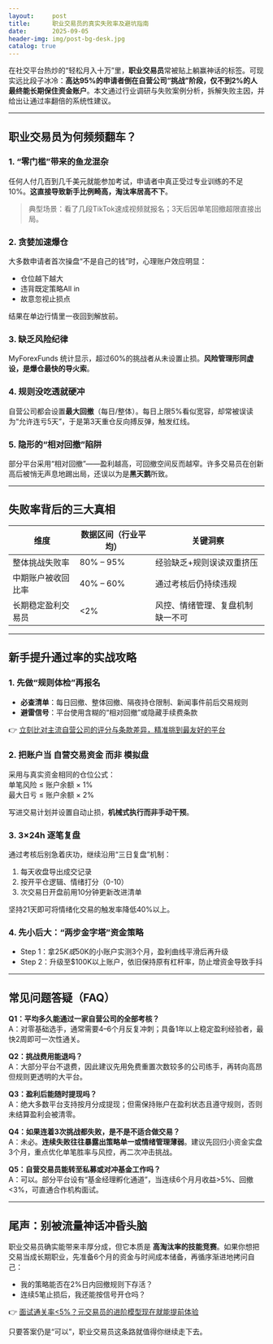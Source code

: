 ```yaml
---
layout:     post
title:      职业交易员的真实失败率及避坑指南
date:       2025-09-05
header-img: img/post-bg-desk.jpg
catalog: true
---
```


在社交平台热炒的“轻松月入十万”里，**职业交易员**常被贴上躺赢神话的标签。可现实远比段子冰冷：**高达95%的申请者倒在自营公司“挑战”阶段，仅不到2%的人最终能长期保住资金账户**。本文通过行业调研与失败案例分析，拆解失败主因，并给出让通过率翻倍的系统性建议。

---

## 职业交易员为何频频翻车？

### 1. “零门槛”带来的鱼龙混杂

任何人付几百到几千美元就能参加考试，申请者中真正受过专业训练的不足10%。**这直接导致新手比例畸高，淘汰率居高不下**。

> 典型场景：看了几段TikTok速成视频就报名；3天后因单笔回撤超限直接出局。

### 2. 贪婪加速爆仓

大多数申请者首次操盘“不是自己的钱”时，心理账户效应明显：  
- 仓位越下越大  
- 违背既定策略All in  
- 故意忽视止损点  

结果在单边行情里一夜回到解放前。

### 3. 缺乏风险纪律

MyForexFunds 统计显示，超过60%的挑战者从未设置止损。**风险管理形同虚设，是爆仓最快的导火索**。

### 4. 规则没吃透就硬冲

自营公司都会设置**最大回撤**（每日/整体）。每日上限5%看似宽容，却常被误读为“允许连亏5天”，于是第3天重仓反向搏反弹，触发红线。

### 5. 隐形的“相对回撤”陷阱

部分平台采用“相对回撤”——盈利越高，可回撤空间反而越窄。许多交易员在创新高后被悄无声息地踢出局，还误以为是**黑天鹅**所致。

---

## 失败率背后的三大真相

| 维度                | 数据区间（行业平均） | 关键洞察                     |
|---------------------|----------------------|------------------------------|
| 整体挑战失败率      | 80% – 95%            | 经验缺乏+规则误读双重挤压     |
| 中期账户被收回比率  | 40% – 60%            | 通过考核后仍持续违规           |
| 长期稳定盈利交易员  | <2%                  | 风控、情绪管理、复盘机制缺一不可 |

---

## 新手提升通过率的实战攻略

### 1. 先做“规则体检”再报名

- **必查清单**：每日回撤、整体回撤、隔夜持仓限制、新闻事件前后交易规则  
- **避雷信号**：平台使用含糊的“相对回撤”或隐藏手续费条款  

👉 [立刻比对主流自营公司的评分与条款差异，精准挑到最友好的平台](https://okxdog.com/)

### 2. 把账户当 **自营交易资金** 而非 **模拟盘**

采用与真实资金相同的仓位公式：  
单笔风险 ≤ 账户余额 × 1%  
最大日亏 ≤ 账户余额 × 2%

写进交易计划并设置自动止损，**机械式执行而非手动干预**。

### 3. 3×24h 逐笔复盘

通过考核后别急着庆功，继续沿用“三日复盘”机制：  
1. 每天收盘导出成交记录  
2. 按开平仓逻辑、情绪打分（0-10）  
3. 次交易日开盘前用10分钟更新改进清单  

坚持21天即可将情绪化交易的触发率降低40%以上。

### 4. 先小后大：“两步金字塔”资金策略

- Step 1：拿$25K或$50K的小账户实测3个月，盈利曲线平滑后再升级  
- Step 2：升级至$100K以上账户，依旧保持原有杠杆率，防止增资金导致手抖

---

## 常见问题答疑（FAQ）

**Q1：平均多久能通过一家自营公司的全部考核？**  
A：对零基础选手，通常需要4–6个月反复冲刺；具备1年以上稳定盈利经验者，最快2周即可一次性通关。

**Q2：挑战费用能退吗？**  
A：大部分平台不退费，因此建议先用免费重置次数较多的公司练手，再转向高昂但规则更透明的大平台。

**Q3：盈利后能随时提现吗？**  
A：绝大多数平台支持按月分成提现；但需保持账户在盈利状态且遵守规则，否则未结算盈利会被清零。

**Q4：如果连着3次挑战都失败，是不是不适合做交易？**  
A：未必。**连续失败往往暴露出策略单一或情绪管理薄弱**。建议先回归小资金实盘3个月，重点优化单笔胜率与风控，再二次冲击挑战。

**Q5：自营交易员能转至私募或对冲基金工作吗？**  
A：可以。部分平台设有“基金经理孵化通道”，当连续6个月月收益>5%、回撤<3%，可直通合作机构面试。

---

## 尾声：别被流量神话冲昏头脑

职业交易员确实能带来丰厚分成，但它本质是 **高淘汰率的技能竞赛**。如果你想把交易当成长期职业，先准备6个月的资金与时间成本储备，再循序渐进地拷问自己：  
- 我的策略能否在2%日内回撤规则下存活？  
- 连续5笔止损后，我还能按信号开仓吗？  

👉 [面试通关率<5%？元交易员的进阶模型现在就能提前体验](https://okxdog.com/)

只要答案仍是“可以”，职业交易员这条路就值得你继续走下去。